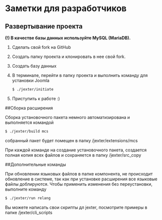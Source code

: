 # Заметки для разработчиков

## Развертывание проекта

**(!) В качестве базы данных используйте MySQL (MariaDB).**

1. Сделать свой fork на GitHub
2. Создать папку проекта и клонировать в нее свой fork.
3. Создать базу данных
4. В терминале, перейти в папку проекта и выполнить команду для установки Joomla
    
    ```bash
    $ ./jexter/initiate
    ```
5. Приступить к работе :)

##Сборка расширения

Сборка установочного пакета немного автоматизирована и выполняется командой

```bash
$ ./jexter/build mcs
```

собранный пакет будет помещен в папку /jexter/extensions/mcs

При каждой команде на создание установочного пакета, создается полная копия всех файлов и сохраняется в папку /jexter/src_copy

##Дополнительные команды

При обновлении языковых файлов в папке компонента, не происходит обновление в системе, так как при установке расширения все языковые файлы доблируются.
Чтобы применить изменения без переустановки, выполните команду

```bash
$ ./jexter/run relang
```

Вы можете написать свои скрипты дл jexter, посмотрите примеры в папке /jexter/cli_scripts
